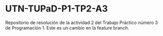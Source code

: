 # UTN-TUPaD-P1-TP2-A3
Repositorio de resolución de la actividad 2 del Trabajo Práctico número 3 de Programación 1.
Este es un cambio en la feature branch.